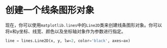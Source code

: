 # 创建一个线条图形对象

现在，你可以使用`matplotlib.lines`中的`Line2D`类来创建线条图形对象。你可以将x和y坐标、线宽、颜色以及坐标轴对象作为参数进行指定。

```python
line = lines.Line2D(x, y, lw=2, color='black', axes=ax)
```
